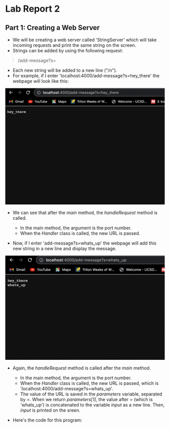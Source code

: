 # Lab Report 2
## Part 1: Creating a Web Server
* We will be creating a web server called 'StringServer' which will take incoming requests and print the same string on the screen.
* Strings can be added by using the following request:

> /add-message?s=<string> 
* Each new string will be added to a new line ("/n").
* For example, if I enter 'localhost:4000/add-message?s=hey_there' the webpage will look like this:  

![Image](ss2.png)

* We can see that after the _main_ method, the _handleRequest_ method is called.
  * In the main method, the argument is the port number.
  * When the _Handler_ class is called, the new URL is passed.

* Now, if I enter 'add-message?s=whats_up' the webpage will add this new string in a new line and display the message.

![Image](ss3.png)
* Again, the _handleRequest_ method is called after the _main_ method.
  * In the main method, the argument is the port number.
  * When the _Handler_ class is called, the new URL is passed, which is 'localhost:4000/add-message?s=whats_up'.
  * The value of the URL is saved in the _parameters_ variable, separated by _=_. When we return _parameters[1]_, the value after _=_ (which is 'whats_up') is concatenated to the variable _input_ as a new line. Then, _input_ is printed on the sreen.

* Here's the code for this program:


